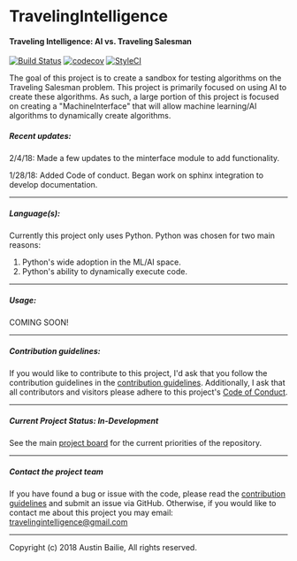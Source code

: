 # TravelingIntelligence
#### Traveling Intelligence: AI vs. Traveling Salesman
[![Build Status](https://travis-ci.org/abailie3/TravelingIntelligence.svg?branch=master)](https://travis-ci.org/abailie3/TravelingIntelligence)
[![codecov](https://codecov.io/gh/abailie3/TravelingIntelligence/branch/master/graph/badge.svg)](https://codecov.io/gh/abailie3/TravelingIntelligence)
[![StyleCI](https://styleci.io/repos/118313337/shield?branch=master)](https://styleci.io/repos/118313337)

The goal of this project is to create a sandbox for testing algorithms on the Traveling Salesman problem. This project is primarily focused on using AI to create these algorithms. As such, a large portion of this project is focused on creating a "MachineInterface" that will allow machine learning/AI algorithms to dynamically create algorithms.

##### Recent updates:
2/4/18: Made a few updates to the minterface module to add functionality.

1/28/18: Added Code of conduct. Began work on sphinx integration to develop documentation.
___
##### Language(s):
Currently this project only uses Python. Python was chosen for two main reasons: 
1. Python's wide adoption in the ML/AI space.
2. Python's ability to dynamically execute code.
___
##### Usage:
COMING SOON!
___
##### Contribution guidelines:
If you would like to contribute to this project, I'd ask that you follow the contribution guidelines in the [contribution guidelines](CONTRIBUTING.md). Additionally, I ask that all contributors and visitors please adhere to this project's [Code of Conduct](CODE_OF_CONDUCT.md).
___
##### Current Project Status: In-Development
See the main [project board](https://github.com/abailie3/TravelingIntelligence/projects/2) for the current priorities of the repository.

___
##### Contact the project team
If you have found a bug or issue with the code, please read the [contribution guidelines](CONTRIBUTING.md) and submit an issue via GitHub.
Otherwise, if you would like to contact me about this project you may email: [travelingintelligence@gmail.com](travelingintelligence@gmail.com)

___
Copyright (c) 2018 Austin Bailie, All rights reserved.
